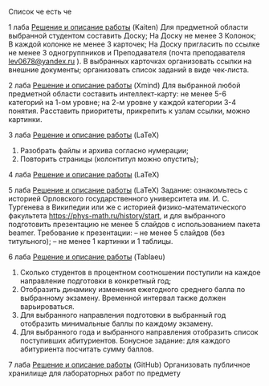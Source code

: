 Список че есть че


1 лаба
[Решение и описание работы](https://github.com/AlexKar575/-/blob/main/изображение_2025-06-04_235912317.png) (Kaiten) 
	Для предметной области выбранной студентом составить Доску;	
 На Доску не менее 3 Колонок;	
 В каждой колонке не менее 3 карточек;
На Доску пригласить по ссылке не менее 3 одногруппников и Преподавателя (почта преподавателя lev0678@yandex.ru ).
В выбранных карточках организовать ссылки на внешние документы; организовать список заданий в виде чек-листа.



2 лаба
[Решение и описание работы](https://github.com/AlexKar575/-/blob/main/Путешествие%20мечты.pdf) (Xmind) 
Для выбранной любой предметной области составить интеллект-карту: не менее 5-6 категорий на 1-ом уровне; на 2-м уровне у каждой категории 3-4 понятия. Расставить приоритеты, прикрепить к узлам ссылки, можно картинки.


3 лаба
[Решение и описание работы](https://github.com/AlexKar575/-/blob/main/хзлол.pdf) (LaTeX) 
1.	Разобрать файлы и архива согласно нумерации;
2.	Повторить страницы (колонтитул можно опустить);



4 лаба
[Решение и описание работы](https://github.com/AlexKar575/-/blob/main/123.pdf) (LaTeX) 


5 лаба
[Решение и описание работы](https://github.com/AlexKar575/-/blob/main/Преза%20(1).pdf) (LaTeX) 
Задание: ознакомьтесь с историей Орловского
государственного университета им. И. С. Тургенева в Википедии или
же с историей физико-математического факультета
https://phys-math.ru/history/start, и для выбранного подготовить
презентацию не менее 5 слайдов с использованием пакета beamer.
Требование к презентации:
– не менее 5 слайдов (без титульного);
– не менее 1 картинки и 1 таблицы.


6 лаба
[Решение и описание работы](https://github.com/AlexKar575/-/blob/main/кунига.twbx) (Tablaeu) 
1. Сколько студентов в процентном соотношении поступили на каждое направление подготовки в конкретный год;
2. Отобразить динамику изменения ежегодного среднего балла по выбранному экзамену. Временной интервал также должен варьироваться.
3. Для выбранного направления подготовки в выбранный год отобразить минимальные баллы по каждому экзамену.
4. Для выбранного года и выбранного направления отобразить список поступивших абитуриентов. Бонусное задание: для каждого абитуриента посчитать сумму баллов.

7 лаба
[Решение и описание работы](https://github.com/AlexKar575/-/blob/main/кунига.twbx) (GitHub) 
Организовать публичное хранилище для  лабораторных работ по предмету
